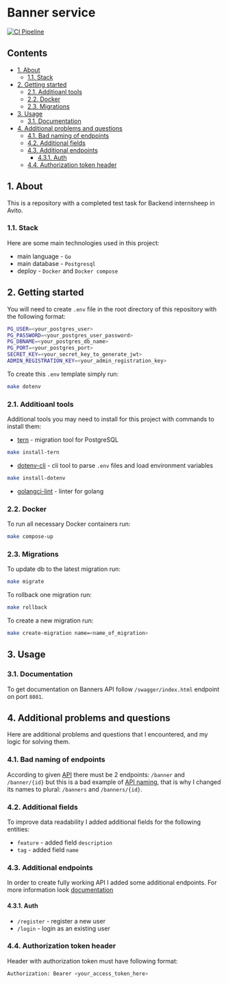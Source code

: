 # Banner service <!-- omit from toc -->

[![CI Pipeline](https://github.com/TheVovchenskiy/banners/actions/workflows/ci.yml/badge.svg?branch=main)](https://github.com/TheVovchenskiy/banners/actions/workflows/ci.yml)

## Contents <!-- omit from toc -->

- [1. About](#1-about)
  - [1.1. Stack](#11-stack)
- [2. Getting started](#2-getting-started)
  - [2.1. Additioanl tools](#21-additioanl-tools)
  - [2.2. Docker](#22-docker)
  - [2.3. Migrations](#23-migrations)
- [3. Usage](#3-usage)
  - [3.1. Documentation](#31-documentation)
- [4. Additional problems and questions](#4-additional-problems-and-questions)
  - [4.1. Bad naming of endpoints](#41-bad-naming-of-endpoints)
  - [4.2. Additional fields](#42-additional-fields)
  - [4.3. Additional endpoints](#43-additional-endpoints)
    - [4.3.1. Auth](#431-auth)
  - [4.4. Authorization token header](#44-authorization-token-header)

## 1. About

This is a repository with a completed test task for Backend internsheep in Avito.

### 1.1. Stack

Here are some main technologies used in this project:

- main language - `Go`
- main database - `Postgresql`
- deploy - `Docker` and `Docker compose`

## 2. Getting started

You will need to create `.env` file in the root directory of this repository with the following format:

```bash
PG_USER=<your_postgres_user>
PG_PASSWORD=<your_postgres_user_password>
PG_DBNAME=<your_postgres_db_name>
PG_PORT=<your_postgres_port>
SECRET_KEY=<your_secret_key_to_generate_jwt>
ADMIN_REGISTRATION_KEY=<your_admin_registration_key>
```

To create this `.env` template simply run:

```bash
make dotenv
```

### 2.1. Additioanl tools

Additional tools you may need to install for this project with commands to install them:

- [tern](https://github.com/jackc/tern) - migration tool for PostgreSQL

```bash
make install-tern
```

- [dotenv-cli](https://www.npmjs.com/package/dotenv-cli) - cli tool to parse `.env` files and load environment variables

```bash
make install-dotenv
```

- [golangci-lint](https://golangci-lint.run/) - linter for golang

### 2.2. Docker

To run all necessary Docker containers run:

```bash
make compose-up
```

### 2.3. Migrations

To update db to the latest migration run:

```bash
make migrate
```

To rollback one migration run:

```bash
make rollback
```

To create a new migration run:

```bash
make create-migration name=<name_of_migration>
```

## 3. Usage

### 3.1. Documentation

To get documentation on Banners API follow `/swagger/index.html` endpoint on port `8081`.

## 4. Additional problems and questions

Here are additional problems and questions that I encountered, and my logic for solving them.

### 4.1. Bad naming of endpoints

According to given [API](https://drive.google.com/file/d/1l4PMTPzsjksRCd_lIm0mVfh4U0Jn-A2R/view) there must be 2 endpoints: `/banner` and `/banner/{id}` but this is a bad example of [API naming](https://medium.com/@nadinCodeHat/rest-api-naming-conventions-and-best-practices-1c4e781eb6a5), that is why I changed its names to plural: `/banners` and `/banners/{id}`.

### 4.2. Additional fields

To improve data readability I added additional fields for the following entities:

- `feature` - added field `description`
- `tag` - added field `name`

### 4.3. Additional endpoints

In order to create fully working API I added some additional endpoints. For more information look [documentation](#31-documentation)

#### 4.3.1. Auth

- `/register` - register a new user
- `/login` - login as an existing user

### 4.4. Authorization token header

Header with authorization token must have following format:

```bash
Authorization: Bearer <your_access_token_here>
```
